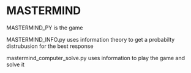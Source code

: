 # MASTERMIND

MASTERMIND_PY is the game


MASTERMIND_INFO.py uses information theory to get a probabilty distrubusion for the best response


mastermind_computer_solve.py uses information to play the game and solve it
